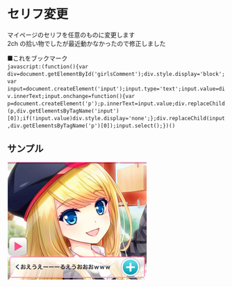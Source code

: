 # セリフ変更
マイページのセリフを任意のものに変更します  
2ch の拾い物でしたが最近動かなかったので修正しました

■これをブックマーク  
`javascript:(function(){var div=document.getElementById('girlsComment');div.style.display='block';var input=document.createElement('input');input.type='text';input.value=div.innerText;input.onchange=function(){var p=document.createElement('p');p.innerText=input.value;div.replaceChild(p,div.getElementsByTagName('input')[0]);if(!input.value)div.style.display='none';};div.replaceChild(input,div.getElementsByTagName('p')[0]);input.select();})()`

## サンプル
![chloe](./chloe.png)
